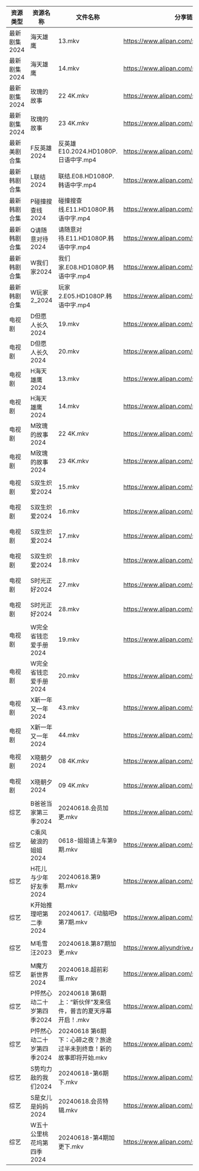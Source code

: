 | 资源类型     | 资源名称            | 文件名称                                      | 分享链接                                      | 更新时间                |
| -------- | --------------- | ----------------------------------------- | ----------------------------------------- | ------------------- |
| 最新剧集2024 | 海天雄鹰            | 13.mkv                                    | https://www.alipan.com/s/4hwMRH9gtDd      | 2024-06-18 21:09:44 |
| 最新剧集2024 | 海天雄鹰            | 14.mkv                                    | https://www.alipan.com/s/4hwMRH9gtDd      | 2024-06-18 21:09:44 |
| 最新剧集2024 | 玫瑰的故事           | 22 4K.mkv                                 | https://www.alipan.com/s/fnFwjLQJnWZ      | 2024-06-18 00:09:57 |
| 最新剧集2024 | 玫瑰的故事           | 23 4K.mkv                                 | https://www.alipan.com/s/fnFwjLQJnWZ      | 2024-06-18 00:09:57 |
| 最新美剧合集   | F反英雄2024        | 反英雄E10.2024.HD1080P.日语中字.mp4              | https://www.alipan.com/s/HAN9MAupm94      | 2024-06-18 10:08:50 |
| 最新韩剧合集   | L联结2024         | 联结.E08.HD1080P.韩语中字.mp4                   | https://www.alipan.com/s/4f7g9UiAEUn      | 2024-06-18 10:09:01 |
| 最新韩剧合集   | P碰撞搜查线2024      | 碰撞搜查线.E11.HD1080P.韩语中字.mp4                | https://www.alipan.com/s/ExkrRtDoNYC      | 2024-06-18 10:06:26 |
| 最新韩剧合集   | Q请随意对待2024      | 请随意对待.E11.HD1080P.韩语中字.mp4                | https://www.alipan.com/s/iJ1hfG7FjwZ      | 2024-06-18 22:06:46 |
| 最新韩剧合集   | W我们家2024        | 我们家.E08.HD1080P.韩语中字.mp4                  | https://www.alipan.com/s/keo1YwSJiuD      | 2024-06-18 08:09:00 |
| 最新韩剧合集   | W玩家2_2024       | 玩家2.E05.HD1080P.韩语中字.mp4                  | https://www.alipan.com/s/BQakqHpWTDX      | 2024-06-18 10:09:29 |
| 电视剧      | D但愿人长久2024      | 19.mkv                                    | https://www.alipan.com/s/FhuZUhrsRyc      | 2024-06-18 00:05:12 |
| 电视剧      | D但愿人长久2024      | 20.mkv                                    | https://www.alipan.com/s/FhuZUhrsRyc      | 2024-06-18 00:05:11 |
| 电视剧      | H海天雄鹰2024       | 13.mkv                                    | https://www.alipan.com/s/85e9mG38ZwA      | 2024-06-18 21:05:33 |
| 电视剧      | H海天雄鹰2024       | 14.mkv                                    | https://www.alipan.com/s/85e9mG38ZwA      | 2024-06-18 21:05:33 |
| 电视剧      | M玫瑰的故事2024      | 22 4K.mkv                                 | https://www.alipan.com/s/6iviKZ6AX5y      | 2024-06-18 00:06:02 |
| 电视剧      | M玫瑰的故事2024      | 23 4K.mkv                                 | https://www.alipan.com/s/6iviKZ6AX5y      | 2024-06-18 00:06:02 |
| 电视剧      | S双生炽爱2024       | 15.mkv                                    | https://www.alipan.com/s/mESkNTumXRE      | 2024-06-18 08:42:09 |
| 电视剧      | S双生炽爱2024       | 16.mkv                                    | https://www.alipan.com/s/mESkNTumXRE      | 2024-06-18 08:42:09 |
| 电视剧      | S双生炽爱2024       | 17.mkv                                    | https://www.alipan.com/s/mESkNTumXRE      | 2024-06-18 19:06:28 |
| 电视剧      | S双生炽爱2024       | 18.mkv                                    | https://www.alipan.com/s/mESkNTumXRE      | 2024-06-18 19:06:27 |
| 电视剧      | S时光正好2024       | 27.mkv                                    | https://www.alipan.com/s/pZMEkkgQ5kg      | 2024-06-18 21:09:11 |
| 电视剧      | S时光正好2024       | 28.mkv                                    | https://www.alipan.com/s/pZMEkkgQ5kg      | 2024-06-18 21:09:10 |
| 电视剧      | W完全省钱恋爱手册2024   | 19.mkv                                    | https://www.alipan.com/s/6gtSZmCtHmc      | 2024-06-18 00:06:45 |
| 电视剧      | W完全省钱恋爱手册2024   | 20.mkv                                    | https://www.alipan.com/s/6gtSZmCtHmc      | 2024-06-18 00:06:45 |
| 电视剧      | X新一年又一年2024     | 43.mkv                                    | https://www.alipan.com/s/bJPaF5dmdbu      | 2024-06-18 19:06:45 |
| 电视剧      | X新一年又一年2024     | 44.mkv                                    | https://www.alipan.com/s/bJPaF5dmdbu      | 2024-06-18 19:06:44 |
| 电视剧      | X晓朝夕2024        | 08 4K.mkv                                 | https://www.alipan.com/s/xPX4YgDfFos      | 2024-06-18 08:42:19 |
| 电视剧      | X晓朝夕2024        | 09 4K.mkv                                 | https://www.alipan.com/s/xPX4YgDfFos      | 2024-06-18 12:06:53 |
| 综艺       | B爸爸当家第三季2024    | 20240618.会员加更.mkv                         | https://www.alipan.com/s/CZcWZGAe35k      | 2024-06-18 16:07:00 |
| 综艺       | C乘风破浪的姐姐2024    | 0618-姐姐请上车第9期.mkv                         | https://www.alipan.com/s/z2ZQFhKX5nR      | 2024-06-18 16:07:12 |
| 综艺       | H花儿与少年好友季2024   | 20240618.第9期.mkv                          | https://www.alipan.com/s/F192eKH9dMy      | 2024-06-18 16:07:30 |
| 综艺       | K开始推理吧第二季2024   | 20240617.《动脑吧》第7期.mkv                     | https://www.alipan.com/s/1KidtWGLx2b      | 2024-06-18 00:07:29 |
| 综艺       | M毛雪汪2023        | 20240618.第87期加更.mkv                       | https://www.aliyundrive.com/s/asPqfgPRqAg | 2024-06-18 16:07:44 |
| 综艺       | M魔方新世界2024      | 20240618.超前彩蛋.mkv                         | https://www.alipan.com/s/QX27Hz4Mb8P      | 2024-06-18 16:07:50 |
| 综艺       | P怦然心动二十岁第四季2024 | 20240618 第6期 上：“新伙伴”发来信件，普吉的夏天序幕开启！.mkv   | https://www.alipan.com/s/ha4xzKnmVsm      | 2024-06-18 16:07:57 |
| 综艺       | P怦然心动二十岁第四季2024 | 20240618 第6期 下：心碎之夜？旅途过半未到终章！新的故事即将开始.mkv | https://www.alipan.com/s/ha4xzKnmVsm      | 2024-06-18 16:07:57 |
| 综艺       | S势均力敌的我们2024    | 20240618-第6期下.mkv                         | https://www.alipan.com/s/XsFhEtje2h7      | 2024-06-18 16:08:03 |
| 综艺       | S是女儿是妈妈2024     | 20240618.会员特辑.mkv                         | https://www.alipan.com/s/GGFq6YSak3R      | 2024-06-18 16:08:05 |
| 综艺       | W五十公里桃花坞第四季2024 | 20240618-第4期加更下.mkv                       | https://www.alipan.com/s/FxvgZFoirza      | 2024-06-18 16:08:13 |
